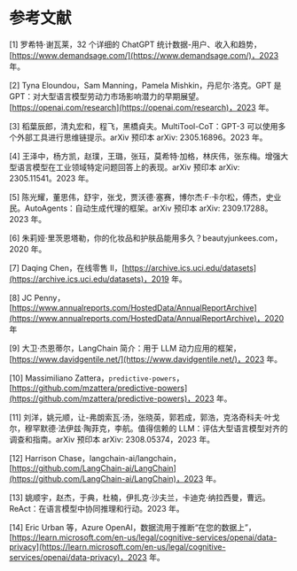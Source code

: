 # 参考文献

[1] 罗希特·谢瓦莱，32 个详细的 ChatGPT 统计数据-用户、收入和趋势，[https://www.demandsage.com/](https://www.demandsage.com/)，2023 年。

[2] Tyna Eloundou，Sam Manning，Pamela Mishkin，丹尼尔·洛克。GPT 是 GPT：对大型语言模型劳动力市场影响潜力的早期展望。[https://openai.com/research](https://openai.com/research)，2023 年。

[3] 稻葉辰郎，清丸宏和，程飞，黑橋貞夫。MultiTool-CoT：GPT-3 可以使用多个外部工具进行思维链提示。arXiv 预印本 arXiv: 2305.16896。2023 年。

[4] 王泽中，杨方凯，赵璞，王璐，张珏，莫希特·加格，林庆伟，张东梅。增强大型语言模型在工业领域特定问题回答上的表现。arXiv 预印本 arXiv: 2305.11541。2023 年。

[5] 陈光耀，董思伟，舒宇，张戈，贾沃德·塞赛，博尔杰·F·卡尔松，傅杰，史业民。AutoAgents：自动生成代理的框架。arXiv 预印本 arXiv: 2309.17288。2023 年。

[6] 朱莉娅·里茨恩塔勒，你的化妆品和护肤品能用多久？beautyjunkees.com，2020 年。

[7] Daqing Chen，在线零售 II，[https://archive.ics.uci.edu/datasets](https://archive.ics.uci.edu/datasets)，2019 年。

[8] JC Penny，[https://www.annualreports.com/HostedData/AnnualReportArchive](https://www.annualreports.com/HostedData/AnnualReportArchive)，2020 年

[9] 大卫·杰恩蒂尔，LangChain 简介：用于 LLM 动力应用的框架，[https://www.davidgentile.net/](https://www.davidgentile.net/)，2023 年。

[10] Massimiliano Zattera，`predictive-powers`，[https://github.com/mzattera/predictive-powers](https://github.com/mzattera/predictive-powers)，2023 年。

[11] 刘洋，姚元顺，让-弗朗索瓦·汤，张晓英，郭若成，郭浩，克洛奇科夫·叶戈尔，穆罕默德·法伊兹·陶菲克，李航。值得信赖的 LLM：评估大型语言模型对齐的调查和指南。arXiv 预印本 arXiv: 2308.05374，2023 年。

[12] Harrison Chase，langchain-ai/langchain，[https://github.com/LangChain-ai/LangChain](https://github.com/LangChain-ai/LangChain)，2023 年。

[13] 姚顺宇，赵杰，于典，杜楠，伊扎克·沙夫兰，卡迪克·纳拉西曼，曹远。ReAct：在语言模型中协同推理和行动。2023 年。

[14] Eric Urban 等，Azure OpenAI，数据流用于推断“在您的数据上”，[https://learn.microsoft.com/en-us/legal/cognitive-services/openai/data-privacy](https://learn.microsoft.com/en-us/legal/cognitive-services/openai/data-privacy)，2023 年。

